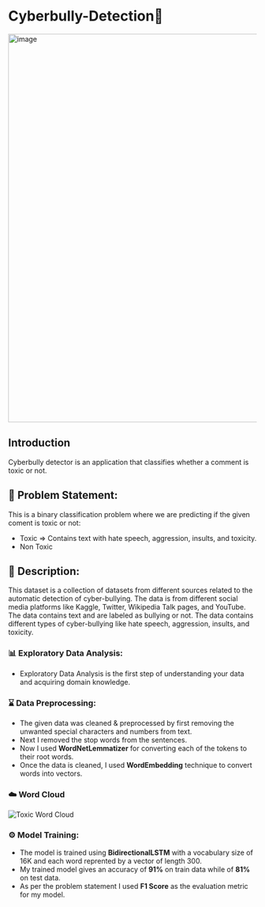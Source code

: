 # Cyberbully-Detection🚨
<img width="786" alt="image" src="https://user-images.githubusercontent.com/81012989/164935200-3953daf1-f92b-4383-b783-cec06cc1e0f5.png">

## Introduction
Cyberbully detector is an application that classifies whether a comment is toxic or not. 

## 🧭 Problem Statement: 
This is a binary classification problem where we are predicting if the given coment is toxic or not:
* Toxic => Contains text with hate speech, aggression, insults, and toxicity.
* Non Toxic 

## 🧾 Description: 
This dataset is a collection of datasets from different sources related to the automatic detection of cyber-bullying. The data is from different social media platforms like Kaggle, Twitter, Wikipedia Talk pages, and YouTube. The data contains text and are labeled as bullying or not. The data contains different types of cyber-bullying like hate speech, aggression, insults, and toxicity.

### :bar_chart: Exploratory Data Analysis:
* Exploratory Data Analysis is the first step of understanding your data and acquiring domain knowledge. 

### :hourglass: Data Preprocessing:
* The given data was cleaned & preprocessed by first removing the unwanted special characters and numbers from text.
* Next I removed the stop words from the sentences.
* Now I used **WordNetLemmatizer** for converting each of the tokens to their root words.
* Once the data is cleaned, I used **WordEmbedding** technique to convert words into vectors.

### ☁️ Word Cloud
![Toxic Word Cloud](https://user-images.githubusercontent.com/81012989/164935432-667a37e3-6035-4784-bd3b-ee5d26b1358c.png)

### ⚙ Model Training:
* The model is trained using **BidirectionalLSTM** with a vocabulary size of 16K and each word reprented by a vector of length 300.
* My trained model gives an accuracy of **91%** on train data while of **81%** on test data.
* As per the problem statement I used **F1 Score** as the evaluation metric for my model.
